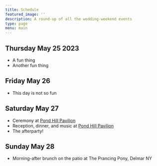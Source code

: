 ```yaml
---
title: Schedule
featured_image: ''
description: A round-up of all the wedding-weekend events
type: page
menu: main
---
```


## Thursday May 25 2023

- A fun thing
- Another fun thing

## Friday May 26

- This day is not so fun

## Saturday May 27

- Ceremony at [Pond Hill Pavilion](https://pondhillpavilion.com)
- Reception, dinner, and music at [Pond Hill Pavilion](https://pondhillpavilion.com)
- The afterparty!

## Sunday May 28

- Morning-after brunch on the patio at The Prancing Pony, Delmar NY
